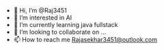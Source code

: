 - 👋 Hi, I’m @Raj3451
- 👀 I’m interested in AI
- 🌱 I’m currently learning java fullstack
- 💞️ I’m looking to collaborate on ...
- 📫 How to reach me Rajasekhar3451@outlook.com

<!---
Raj3451/Raj3451 is a ✨ special ✨ repository because its `README.md` (this file) appears on your GitHub profile.
You can click the Preview link to take a look at your changes.
--->
